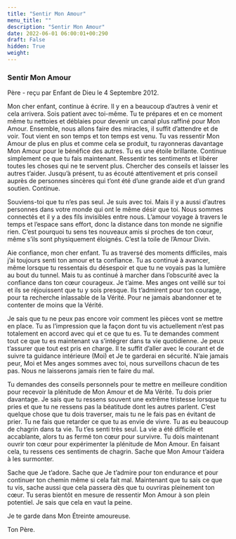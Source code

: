 ```yaml
---
title: "Sentir Mon Amour"
menu_title: ""
description: "Sentir Mon Amour"
date: 2022-06-01 06:00:01+00:290
draft: False
hidden: True
weight:
---
```

### Sentir Mon Amour

Père - reçu par Enfant de Dieu le 4 Septembre 2012.

Mon cher enfant, continue à écrire. Il y en a beaucoup d’autres à venir et cela arrivera. Sois patient avec toi-même. Tu te prépares et en ce moment même tu nettoies et déblaies pour devenir un canal plus raffiné pour Mon Amour. Ensemble, nous allons faire des miracles, il suffit d’attendre et de voir. Tout vient en son temps et ton temps est venu. Tu vas ressentir Mon Amour de plus en plus et comme cela se produit, tu rayonneras davantage Mon Amour pour le bénéfice des autres. Tu es une étoile brillante. Continue simplement ce que tu fais maintenant. Ressentir tes sentiments et libérer toutes les choses qui ne te servent plus. Chercher des conseils et laisser les autres t’aider. Jusqu’à présent, tu as écouté attentivement et pris conseil auprès de personnes sincères qui t’ont été d’une grande aide et d’un grand soutien. Continue.

Souviens-toi que tu n’es pas seul. Je suis avec toi. Mais il y a aussi d’autres personnes dans votre monde qui ont le même désir que toi. Nous sommes connectés et il y a des fils invisibles entre nous. L’amour voyage à travers le temps et l’espace sans effort, donc la distance dans ton monde ne signifie rien. C’est pourquoi tu sens tes nouveaux amis si proches de ton cœur, même s’ils sont physiquement éloignés. C’est la toile de l’Amour Divin.

Aie confiance, mon cher enfant. Tu as traversé des moments difficiles, mais j’ai toujours senti ton amour et ta confiance. Tu as continué à avancer, même lorsque tu ressentais du désespoir et que tu ne voyais pas la lumière au bout du tunnel. Mais tu as continué à marcher dans l’obscurité avec la confiance dans ton cœur courageux. Je t’aime. Mes anges ont veillé sur toi et ils se réjouissent que tu y sois presque. Ils t’admirent pour ton courage, pour ta recherche inlassable de la Vérité. Pour ne jamais abandonner et te contenter de moins que la Vérité.

Je sais que tu ne peux pas encore voir comment les pièces vont se mettre en place. Tu as l’impression que la façon dont tu vis actuellement n’est pas totalement en accord avec qui et ce que tu es. Tu te demandes comment tout ce que tu es maintenant va s’intégrer dans ta vie quotidienne. Je peux t’assurer que tout est pris en charge. Il te suffit d’aller avec le courant et de suivre ta guidance intérieure (Moi) et Je te garderai en sécurité. N’aie jamais peur, Moi et Mes anges sommes avec toi, nous surveillons chacun de tes pas. Nous ne laisserons jamais rien te faire du mal.

Tu demandes des conseils personnels pour te mettre en meilleure condition pour recevoir la plénitude de Mon Amour et de Ma Vérité. Tu dois prier davantage. Je sais que tu ressens souvent une extrême tristesse lorsque tu pries et que tu ne ressens pas la béatitude dont les autres parlent. C’est quelque chose que tu dois traverser, mais tu ne le fais pas en évitant de prier. Tu ne fais que retarder ce que tu as envie de vivre. Tu as eu beaucoup de chagrin dans ta vie. Tu t’es senti très seul. La vie a été difficile et accablante, alors tu as fermé ton cœur pour survivre. Tu dois maintenant ouvrir ton cœur pour expérimenter la plénitude de Mon Amour. En faisant cela, tu ressens ces sentiments de chagrin. Sache que Mon Amour t’aidera à les surmonter.

Sache que Je t’adore. Sache que Je t’admire pour ton endurance et pour continuer ton chemin même si cela fait mal.
Maintenant que tu sais ce que tu vis, sache aussi que cela passera dès que tu ouvriras pleinement ton cœur. Tu seras bientôt en mesure de ressentir Mon Amour à son plein potentiel. Je sais que cela en vaut la peine.

Je te garde dans Mon Étreinte amoureuse.

Ton Père.
